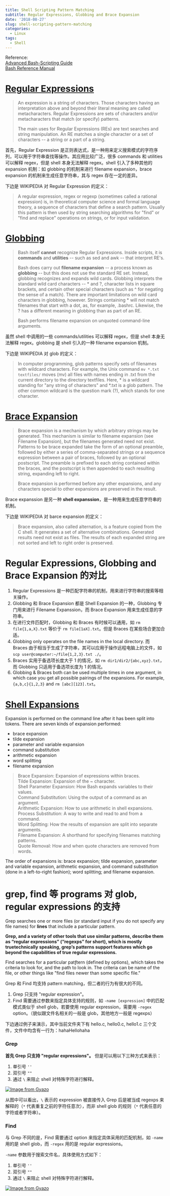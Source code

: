 ```yaml
---
title: Shell Scripting Pattern Matching
subtitle: Regular Expressions, Globbing and Brace Expansion
date: '2018-08-27'
slug: shell-scripting-pattern-matching
categories:
  - Linux
tags:
  - Shell
---
```


Reference:  
[Advanced Bash-Scripting Guide](http://www.tldp.org/LDP/abs/html/)  
[Bash Reference Manual](https://www.gnu.org/software/bash/manual/html_node/)

# [Regular Expressions](http://www.tldp.org/LDP/abs/html/regexp.html)

> An expression is a string of characters. Those characters having an interpretation above and beyond their literal meaning are called metacharacters. Regular Expressions are sets of characters and/or metacharacters that match (or specify) patterns.
> 
> The main uses for Regular Expressions (REs) are text searches and string manipulation. An RE matches a single character or a set of characters -- a string or a part of a string.

首先，Regular Expression 是正则表达式，是一种用来定义搜索模式的字符序列，可以用于字符串查找等操作。其应用比较广泛，很多 commands 和 utilities 可以解释 regex，但是 shell 本身无法解释 regex。shell 引入了多种其他的 expansion 机制：如 globbing 的机制来进行 filename expansion，brace expansion 的机制来生成任意字符串，其与 regex 存在一定的差异。

下边是 WIKIPEDIA 对 Regular Expression 的定义：

> A regular expression, regex or regexp (sometimes called a rational expression) is, in theoretical computer science and formal language theory, a sequence of characters that define a search pattern. Usually this pattern is then used by string searching algorithms for "find" or "find and replace" operations on strings, or for input validation.

# [Globbing](http://www.tldp.org/LDP/abs/html/globbingref.html)

> Bash itself **cannot** recognize Regular Expressions. Inside scripts, it is **commands** and **utilities** -- such as sed and awk -- that interpret RE's.
> 
> Bash does carry out **filename expansion** -- a process known as **globbing** -- but this does not use the standard RE set. Instead, globbing recognizes and expands wild cards. Globbing interprets the standard wild card characters -- * and ?, character lists in square brackets, and certain other special characters (such as ^ for negating the sense of a match). There are important limitations on wild card characters in globbing, however. Strings containing * will not match filenames that start with a dot, as, for example, .bashrc. Likewise, the ? has a different meaning in globbing than as part of an RE.
>
> Bash performs filename expansion on unquoted command-line arguments.

虽然 shell 中调用的一些 commands/utilities 可以解释 regex，但是 shell 本身无法解释 regex。globbing 是 shell 引入的一种 filename expansion 机制。

下边是 WIKIPEDIA 对 glob 的定义：

> In computer programming, glob patterns specify sets of filenames with wildcard characters. For example, the Unix command `mv *.txt textfiles/` moves (mv) all files with names ending in .txt from the current directory to the directory textfiles. Here, * is a wildcard standing for "any string of characters" and *.txt is a glob pattern. The other common wildcard is the question mark (?), which stands for one character.

# [Brace Expansion](https://www.gnu.org/software/bash/manual/html_node/Brace-Expansion.html#Brace-Expansion)

> Brace expansion is a mechanism by which arbitrary strings may be generated. This mechanism is similar to filename expansion (see Filename Expansion), but the filenames generated need not exist. Patterns to be brace expanded take the form of an optional preamble, followed by either a series of comma-separated strings or a sequence expression between a pair of braces, followed by an optional postscript. The preamble is prefixed to each string contained within the braces, and the postscript is then appended to each resulting string, expanding left to right.
>
> Brace expansion is performed before any other expansions, and any characters special to other expansions are preserved in the result.

Brace expanssion 是另一种 **shell expanssion**，是一种用来生成任意字符串的机制。

下边是 WIKIPEDIA 对 barce expansion 的定义：

> Brace expansion, also called alternation, is a feature copied from the C shell. It generates a set of alternative combinations. Generated results need not exist as files. The results of each expanded string are not sorted and left to right order is preserved.

# Regular Expressions, Globbing and Brace Expansion 的对比

1. Regular Expressions 是一种匹配字符串的机制，用来进行字符串的搜索等相关操作。
2. Globbing 和 Brace Expansion 都是 Shell Expansion 的一种，Globbing 专门用来进行 Filename Expanssion，而 Brace Expansion 用来生成任意的字符串。
3. 在进行文件匹配时，Globbing 和 Braces 有时候可以通用，如 `rm file{1,a,X}.txt` 等价于 `rm file[1aX].txt`。但是 Braces 在某些场合更加合适。
4. Globbing only operates on the file names in the local directory. 而 Braces 由于相当于生成了字符串，其可以应用于操作远程电脑上的文件，如 `scp user@computer:~/file{1,2,3}.txt ./`。
5. Braces 实用于备选项长度大于 1 的情况，如 `rm dir1/dir2/{abc,xyz}.txt`，而 Globbing 只适用于备选项长度为 1 的情况。
6. Globbing & Braces both can be used multiple times in one argument, in which case you get all possible pairings of the expansions. For example, `{a,b,c}{1,2,3}` and `rm [abc][123].txt`。

# [Shell Expansions](https://www.gnu.org/software/bash/manual/html_node/Shell-Expansions.html#Shell-Expansions)

Expansion is performed on the command line after it has been split into tokens. There are seven kinds of expansion performed:

* brace expansion
* tilde expansion
* parameter and variable expansion
* command substitution
* arithmetic expansion
* word splitting
* filename expansion

> Brace Expansion:	  	Expansion of expressions within braces.  
> Tilde Expansion:	  	Expansion of the ~ character.  
> Shell Parameter Expansion:	  	How Bash expands variables to their values.  
> Command Substitution:	  	Using the output of a command as an argument.  
> Arithmetic Expansion:	  	How to use arithmetic in shell expansions.  
> Process Substitution:	  	A way to write and read to and from a command.  
> Word Splitting:	  	How the results of expansion are split into separate arguments.  
> Filename Expansion:	  	A shorthand for specifying filenames matching patterns.  
> Quote Removal:	  	How and when quote characters are removed from words.

The order of expansions is: brace expansion; tilde expansion, parameter and variable expansion, arithmetic expansion, and command substitution (done in a left-to-right fashion); word splitting; and filename expansion.

# grep, find 等 programs 对 glob, regular expressions 的支持

Grep searches one or more files (or standard input if you do not specify any file names) for **lines** that include a particular pattern.

**Grep, and a variety of other tools that use similar patterns, describe them as “regular expressions” (“regexps” for short), which is mostly truetechnically speaking, grep’s patterns support features which go beyond the capabilities of true regular expressions.**

Find searches for a particular patƒtern (defined by options),  which takes the criteria to look for, and the path to look in. The criteria can be name of the file, or other things like "find files newer than some specific file."

Grep 和 Find 均支持 pattern matching，但二者的行为有很大的不同。

1. Grep 只支持 "regular expression"。
2. Find 需要通过参数来指定具体支持的规则，如 `-name [expression]` 中的匹配模式类似于 shell glob，若要使用 regular expression，需要用 `-regex` option。（貌似跟文件名相关的一般是 glob，其他地方一般是 regexps）

下边通过例子来演示，其中当前文件夹下有 hello.c, hello0.c, hello1.c 三个文件，文件中均含有一行为：hahaHellohaha

### Grep
**首先 Grep 只支持 "regular expressions"。** 但是可以用以下三种方式来表示：

1. 单引号 `''`
2. 双引号 `""`
3. 通过 `\` 来阻止 shell 对特殊字符进行解释。

[![Image from Gyazo](https://i.gyazo.com/aed3c25aee5992d9db4b8fd692cda362.png)](https://gyazo.com/aed3c25aee5992d9db4b8fd692cda362)

从图中可以看出，`\` 表示的 expression 被直接传入 Grep 后是被当成 regexps 来解释的（`*` 代表重复之前的字符任意次），而非 shell glob 的规则（`*` 代表任意的字符或者字符串）。

### Find
与 Grep 不同的是，Find 需要通过 option 来指定具体采用的匹配机制，如 `-name` 用的是 shell glob，而 `-regex` 用的是 regular expressions。

`-name` 参数用于搜索文件名，具体使用方式如下：

1. 单引号 `''`
2. 双引号 `""`
3. 通过 `\` 来阻止 shell 对特殊字符进行解释。

[![Image from Gyazo](https://i.gyazo.com/6d22e4ac06fd4f9ae3e2bc4943ee26eb.png)](https://gyazo.com/6d22e4ac06fd4f9ae3e2bc4943ee26eb)
